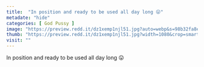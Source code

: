 ```yaml
---
title:  "In position and ready to be used all day long 😛"
metadate: "hide"
categories: [ God Pussy ]
image: "https://preview.redd.it/dz1xemp1njl51.jpg?auto=webp&s=98b32fa8e144c4068c63c33792f2121e672c1973"
thumb: "https://preview.redd.it/dz1xemp1njl51.jpg?width=1080&crop=smart&auto=webp&s=8bf339d6702cb1ab6686af8a56ca73d9effcf7c4"
visit: ""
---
```

In position and ready to be used all day long 😛
